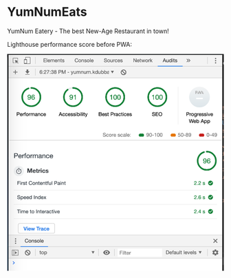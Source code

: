 # YumNumEats
YumNum Eatery - The best New-Age Restaurant in town!

Lighthouse performance score before PWA:

![YumNumPerformance](YumNumPerformance.png)